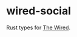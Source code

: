 # wired-social

<!-- cargo-rdme start -->

Rust types for [The Wired](https://github.com/unavi-xyz/wired-protocol).

<!-- cargo-rdme end -->
